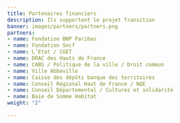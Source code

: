 ```yaml
---
title: Partenaires financiers
description: Ils supportent le projet Transition
banner: images/partners/partners.png
partners:
- name: Fondation BNP Paribas
- name: Fondation Sncf
- name: L’Etat / CGET
- name: DRAC des Hauts de France
- name: CABS / Politique de la ville / Droit commun
- name: Ville Abbeville
- name: Caisse des dépôts banque des territoires
- name: Conseil Régional Haut de France / NQE
- name: Conseil Départemental / Cultures et solidarité
- name: Baie de Somme Habitat
weight: "2"

---
```

